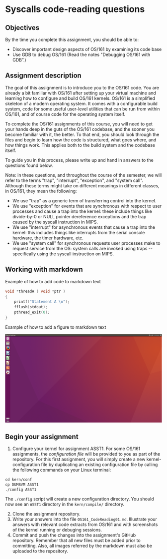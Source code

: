 # Syscalls code-reading questions

## Objectives

By the time you complete this assignment, you should be able to:
- Discover important design aspects of OS/161 by examining its code base
- Use GDB to debug OS/161 (Read the notes "Debugging OS/161 with GDB”.)

## Assignment description
The goal of this assignment is to introduce you to the OS/161 code. You are already a bit familiar with OS/161 after  setting up your virtual machine and learning how to configure and build OS/161 kernels. OS/161 is a simplified skeleton of a modern operating system. It comes with a configurable build system, code for some useful user-level utilities that can be run from within OS/161, and of course code for the operating system itself. 

To complete the OS/161 assignments of this course, you will need to get your hands deep in the guts of the OS/161 codebase, and the sooner you become familiar with it, the better. To that end, you should look through the files and begin to learn how the code is structured, what goes where, and how things work. This applies both to the build system and the codebase itself.

To guide you in this process, please write up and hand in answers to the questions found below.  

Note: in these questions, and throughout the course of the semester, we will refer to the terms "trap", "interrupt", "exception", and "system call". Although these terms might take on different meanings in different classes, in OS/161, they mean the following:

- We use "trap" as a generic term of transferring control into the kernel.
- We use "exception" for events that are synchronous with respect to user processes and cause a trap into the kernel: these include things like divide-by-0 or NULL pointer dereference exceptions and the trap caused by the syscall instruction in MIPS.
- We use "interrupt" for asynchronous events that cause a trap into the kernel: this includes things like interrupts from the serial console hardware, the timer hardware, etc.
- We use "system call" for synchronous requests user processes make to request service from the OS: system calls are invoked using traps -- specifically using the syscall instruction on MIPS.








## Working with markdown

Example of how to add code to markdown text

```cpp
void *threadA ( void *ptr )
{
    printf("Statement A \n");
    fflush(stdout);
    pthread_exit(0); 
}
```
Example of how to add a figure to markdown text

![](Ubuntu_16.04_Desktop.png)


## Begin your assignment 

1. Configure your kernel for assignment ASST1. For some OS/161 assignments, the *configuration file* will be provided to you as part of the repository. For this first assignment, you will simply create a new kernel-configuration file by duplicating an existing configuration file by calling the following commands on your Linux terminal: 

```shell
cd kern/conf  
cp DUMBVM ASST1
./config ASST1
``` 

The `./config` script will create a new configuration directory. You should now see an `ASST1` directory in the `kern/compile/` directory.

2. Clone the assignment repository. 
3. Write your answers into the file `OS161_CodeReading01.md`. Illustrate your answers with relevant code extracts from OS/161 and with screenshots of the kernel running or debuging sessions.   
4. Commit and push the changes into the assignment's GitHub repository. Remember that all new files must be added prior to committing. Also, all images referred by the markdown must also be uploaded to the repository. 

